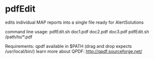 # pdfEdit
edits individual MAP reports into a single file ready for AlertSolutions

  command line usage:
      pdfEdit.sh doc1.pdf doc2.pdf doc3.pdf
      pdfEdit.sh /path/to/*.pdf

Requirements:
  qpdf available in $PATH (drag and drop expects /usr/local/bin/)
  learn more about QPDF: http://qpdf.sourceforge.net/
